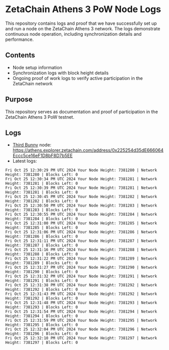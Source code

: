 # ZetaChain Athens 3 PoW Node Logs
This repository contains logs and proof that we have successfully set up and run a node on the ZetaChain Athens 3 network. The logs demonstrate continuous node operation, including synchronization details and performance.

## Contents
- Node setup information
- Synchronization logs with block height details
- Ongoing proof of work logs to verify active participation in the ZetaChain network

## Purpose
This repository serves as documentation and proof of participation in the ZetaChain Athens 3 PoW testnet.

## Logs

- [Third Bunny](https://thirdbunny.xyz/) node: https://athens.explorer.zetachain.com/address/0x225254d35dE666064Eccc5ce16eF1D8bF8D7b5EE
- Latest logs:
```
Fri Oct 25 12:30:29 PM UTC 2024 Your Node Height: 7381280 | Network Height: 7381280 | Blocks Left: 0
Fri Oct 25 12:30:34 PM UTC 2024 Your Node Height: 7381281 | Network Height: 7381281 | Blocks Left: 0
Fri Oct 25 12:30:39 PM UTC 2024 Your Node Height: 7381281 | Network Height: 7381281 | Blocks Left: 0
Fri Oct 25 12:30:45 PM UTC 2024 Your Node Height: 7381282 | Network Height: 7381282 | Blocks Left: 0
Fri Oct 25 12:30:50 PM UTC 2024 Your Node Height: 7381283 | Network Height: 7381283 | Blocks Left: 0
Fri Oct 25 12:30:55 PM UTC 2024 Your Node Height: 7381284 | Network Height: 7381284 | Blocks Left: 0
Fri Oct 25 12:31:00 PM UTC 2024 Your Node Height: 7381285 | Network Height: 7381285 | Blocks Left: 0
Fri Oct 25 12:31:06 PM UTC 2024 Your Node Height: 7381286 | Network Height: 7381286 | Blocks Left: 0
Fri Oct 25 12:31:11 PM UTC 2024 Your Node Height: 7381287 | Network Height: 7381287 | Blocks Left: 0
Fri Oct 25 12:31:16 PM UTC 2024 Your Node Height: 7381288 | Network Height: 7381288 | Blocks Left: 0
Fri Oct 25 12:31:22 PM UTC 2024 Your Node Height: 7381289 | Network Height: 7381289 | Blocks Left: 0
Fri Oct 25 12:31:27 PM UTC 2024 Your Node Height: 7381290 | Network Height: 7381290 | Blocks Left: 0
Fri Oct 25 12:31:32 PM UTC 2024 Your Node Height: 7381291 | Network Height: 7381291 | Blocks Left: 0
Fri Oct 25 12:31:38 PM UTC 2024 Your Node Height: 7381292 | Network Height: 7381292 | Blocks Left: 0
Fri Oct 25 12:31:43 PM UTC 2024 Your Node Height: 7381292 | Network Height: 7381292 | Blocks Left: 0
Fri Oct 25 12:31:48 PM UTC 2024 Your Node Height: 7381293 | Network Height: 7381293 | Blocks Left: 0
Fri Oct 25 12:31:54 PM UTC 2024 Your Node Height: 7381294 | Network Height: 7381294 | Blocks Left: 0
Fri Oct 25 12:31:59 PM UTC 2024 Your Node Height: 7381295 | Network Height: 7381295 | Blocks Left: 0
Fri Oct 25 12:32:04 PM UTC 2024 Your Node Height: 7381296 | Network Height: 7381296 | Blocks Left: 0
Fri Oct 25 12:32:10 PM UTC 2024 Your Node Height: 7381297 | Network Height: 7381297 | Blocks Left: 0
```
